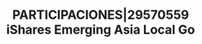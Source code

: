 ---
layout: asset
title: PARTICIPACIONES|29570559 iShares Emerging Asia Local Go
isin: IE00BFM6T814
---
